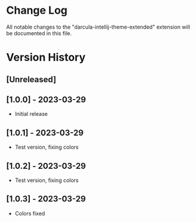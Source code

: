 # Change Log

All notable changes to the "darcula-intellij-theme-extended" extension will be documented in this file.

# Version History

## [Unreleased]

## [1.0.0] - 2023-03-29

- Initial release

## [1.0.1] - 2023-03-29

- Test version, fixing colors

## [1.0.2] - 2023-03-29

- Test version, fixing colors

## [1.0.3] - 2023-03-29

- Colors fixed
